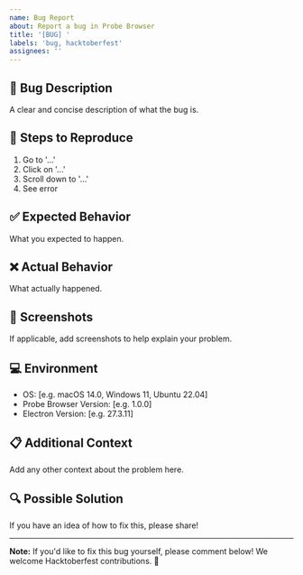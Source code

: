 ```yaml
---
name: Bug Report
about: Report a bug in Probe Browser
title: '[BUG] '
labels: 'bug, hacktoberfest'
assignees: ''
---
```


## 🐛 Bug Description
A clear and concise description of what the bug is.

## 🔄 Steps to Reproduce
1. Go to '...'
2. Click on '...'
3. Scroll down to '...'
4. See error

## ✅ Expected Behavior
What you expected to happen.

## ❌ Actual Behavior
What actually happened.

## 📸 Screenshots
If applicable, add screenshots to help explain your problem.

## 💻 Environment
- OS: [e.g. macOS 14.0, Windows 11, Ubuntu 22.04]
- Probe Browser Version: [e.g. 1.0.0]
- Electron Version: [e.g. 27.3.11]

## 📋 Additional Context
Add any other context about the problem here.

## 🔍 Possible Solution
If you have an idea of how to fix this, please share!

---
**Note:** If you'd like to fix this bug yourself, please comment below! We welcome Hacktoberfest contributions. 🎃
